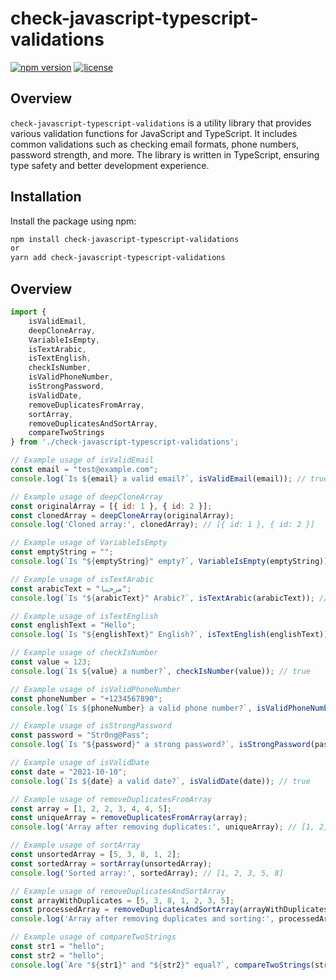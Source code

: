 # check-javascript-typescript-validations

[![npm version](https://badge.fury.io/js/check-javascript-typescript-validations.svg)](https://badge.fury.io/js/check-javascript-typescript-validations)
[![license](https://img.shields.io/npm/l/check-javascript-typescript-validations.svg)](https://www.npmjs.com/package/check-javascript-typescript-validations)

## Overview

`check-javascript-typescript-validations` is a utility library that provides various validation functions for JavaScript and TypeScript. It includes common validations such as checking email formats, phone numbers, password strength, and more. The library is written in TypeScript, ensuring type safety and better development experience.

## Installation

Install the package using npm:

```bash
npm install check-javascript-typescript-validations
or 
yarn add check-javascript-typescript-validations
```

## Overview


```javascript
import {
    isValidEmail,
    deepCloneArray,
    VariableIsEmpty,
    isTextArabic,
    isTextEnglish,
    checkIsNumber,
    isValidPhoneNumber,
    isStrongPassword,
    isValidDate,
    removeDuplicatesFromArray,
    sortArray,
    removeDuplicatesAndSortArray,
    compareTwoStrings
} from './check-javascript-typescript-validations';

// Example usage of isValidEmail
const email = "test@example.com";
console.log(`Is ${email} a valid email?`, isValidEmail(email)); // true

// Example usage of deepCloneArray
const originalArray = [{ id: 1 }, { id: 2 }];
const clonedArray = deepCloneArray(originalArray);
console.log('Cloned array:', clonedArray); // [{ id: 1 }, { id: 2 }]

// Example usage of VariableIsEmpty
const emptyString = "";
console.log(`Is "${emptyString}" empty?`, VariableIsEmpty(emptyString)); // true

// Example usage of isTextArabic
const arabicText = "مرحبا";
console.log(`Is "${arabicText}" Arabic?`, isTextArabic(arabicText)); // true

// Example usage of isTextEnglish
const englishText = "Hello";
console.log(`Is "${englishText}" English?`, isTextEnglish(englishText)); // true

// Example usage of checkIsNumber
const value = 123;
console.log(`Is ${value} a number?`, checkIsNumber(value)); // true

// Example usage of isValidPhoneNumber
const phoneNumber = "+1234567890";
console.log(`Is ${phoneNumber} a valid phone number?`, isValidPhoneNumber(phoneNumber)); // true

// Example usage of isStrongPassword
const password = "Str0ng@Pass";
console.log(`Is "${password}" a strong password?`, isStrongPassword(password)); // true

// Example usage of isValidDate
const date = "2021-10-10";
console.log(`Is ${date} a valid date?`, isValidDate(date)); // true

// Example usage of removeDuplicatesFromArray
const array = [1, 2, 2, 3, 4, 4, 5];
const uniqueArray = removeDuplicatesFromArray(array);
console.log('Array after removing duplicates:', uniqueArray); // [1, 2, 3, 4, 5]

// Example usage of sortArray
const unsortedArray = [5, 3, 8, 1, 2];
const sortedArray = sortArray(unsortedArray);
console.log('Sorted array:', sortedArray); // [1, 2, 3, 5, 8]

// Example usage of removeDuplicatesAndSortArray
const arrayWithDuplicates = [5, 3, 8, 1, 2, 3, 5];
const processedArray = removeDuplicatesAndSortArray(arrayWithDuplicates);
console.log('Array after removing duplicates and sorting:', processedArray); // [1, 2, 3, 5, 8]

// Example usage of compareTwoStrings
const str1 = "hello";
const str2 = "hello";
console.log(`Are "${str1}" and "${str2}" equal?`, compareTwoStrings(str1, str2)); // true
```
